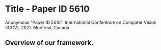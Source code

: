 # Title - Paper ID 5610
Anonymous "Paper ID 5610".  International Conference on Computer Vision (ICCV). 2021. Montreal, Canada

## Overview of our framework.
<img src='./image/overall_pineline.png' width=10>

